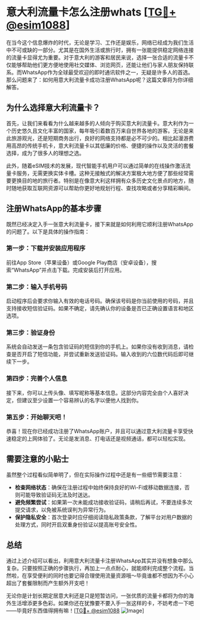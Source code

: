 # 意大利流量卡怎么注册whats [[TG💪+ @esim1088](https://t.me/s/esim1088)]

在当今这个信息爆炸的时代，无论是学习、工作还是娱乐，网络已经成为我们生活中不可或缺的一部分。尤其是在国外生活或旅行时，拥有一张能提供稳定网络连接的流量卡显得尤为重要。对于意大利的游客和居民来说，选择一张合适的流量卡不仅能够帮助他们更方便地使用社交媒体、浏览网页，还能让他们与家人朋友保持联系。而WhatsApp作为全球最受欢迎的即时通讯软件之一，无疑是许多人的首选。那么问题来了：如何用意大利流量卡成功注册WhatsApp呢？这篇文章将为你详细解答。

## 为什么选择意大利流量卡？

首先，让我们来看看为什么越来越多的人倾向于购买意大利流量卡。意大利作为一个历史悠久且文化丰富的国家，每年吸引着数百万来自世界各地的游客。无论是来此旅游观光，还是短期商务出行，良好的网络支持都是必不可少的。相比起漫游费用高昂的传统手机卡，意大利流量卡以其低廉的价格、便捷的操作以及灵活的套餐选择，成为了很多人的理想之选。

此外，随着eSIM技术的发展，现代智能手机用户可以通过简单的在线操作激活流量卡服务，无需更换实体卡槽。这种无接触式的解决方案极大地方便了那些经常需要更换目的地的旅行者。特别是在像意大利这样拥有众多历史文化景点的地方，随时随地获取互联网资源可以帮助你更好地规划行程、查找攻略或者分享精彩瞬间。

## 注册WhatsApp的基本步骤

既然已经决定入手一张意大利流量卡，接下来就是如何利用它顺利注册WhatsApp的问题了。以下是具体的操作指南：

### 第一步：下载并安装应用程序
前往App Store（苹果设备）或Google Play商店（安卓设备），搜索“WhatsApp”并点击下载。完成安装后打开应用。

### 第二步：输入手机号码
启动程序后会要求你输入有效的电话号码。确保该号码是你当前使用的号码，并且支持接收短信验证码。如果不确定，请先确认你的设备是否已正确设置语言和地区选项。

### 第三步：验证身份
系统会自动发送一条包含验证码的短信到你的手机上。如果你没有收到消息，请检查是否开启了短信功能，并尝试重新发送验证码。输入收到的六位数代码后即可继续下一步。

### 第四步：完善个人信息
接下来，你可以上传头像、填写昵称等基本信息。这部分内容完全由个人喜好决定，但建议至少设置一个容易辨认的名字以便他人找到你。

### 第五步：开始聊天吧！
恭喜！现在你已经成功注册了WhatsApp账户，并且可以通过意大利流量卡享受快速稳定的上网体验了。无论是发消息、打电话还是视频通话，都可以轻松实现。

## 需要注意的小贴士

虽然整个过程看似简单明了，但在实际操作过程中还是有一些细节需要注意：

- **检查网络状态**：确保在注册过程中始终保持良好的Wi-Fi或移动数据连接，否则可能导致验证码无法及时送达。
- **避免频繁尝试**：如果第一次未能成功接收验证码，请稍后再试，不要连续多次提交请求，以免被系统误判为异常行为。
- **保护隐私安全**：首次登录时应仔细阅读隐私政策条款，了解平台对用户数据的处理方式，同时开启双重身份验证以提高账号安全性。

## 总结

通过上述介绍可以看出，利用意大利流量卡注册WhatsApp其实并没有想象中那么复杂。只要按照正确的步骤执行，再加上一点点耐心，就能顺利完成整个流程。当然啦，在享受便利的同时也要记得合理使用流量资源哦～毕竟谁都不想因为不小心超出了套餐限制而产生额外开支吧！

无论你是计划长期定居意大利还是只是短暂访问，一张优质的流量卡都将为你的海外生活增添更多色彩。如果你还在犹豫要不要入手一张这样的卡，不妨考虑一下吧——毕竟好东西值得拥有嘛！[[TG💪+ @esim1088](https://t.me/s/esim1088) ![Image](https://i.postimg.cc/4NQfJmqS/Snipaste-2025-05-13-00-14-12.png)]